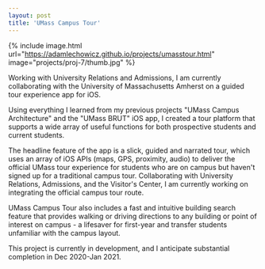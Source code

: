 ```yaml
---
layout: post
title: 'UMass Campus Tour'
---
```


{% include image.html url="https://adamlechowicz.github.io/projects/umasstour.html" image="projects/proj-7/thumb.jpg" %}

Working with University Relations and Admissions, I am currently collaborating with the University of Massachusetts Amherst on a guided tour experience app for iOS.

Using everything I learned from my previous projects "UMass Campus Architecture" and the "UMass BRUT" iOS app, I created a tour platform that supports a wide array of useful functions for both prospective students and current students.

The headline feature of the app is a slick, guided and narrated tour, which uses an array of iOS APIs (maps, GPS, proximity, audio) to deliver the official UMass tour experience for students who are on campus but haven't signed up for a traditional campus tour.  Collaborating with University Relations, Admissions, and the Visitor's Center, I am currently working on integrating the official campus tour route.

UMass Campus Tour also includes a fast and intuitive building search feature that provides walking or driving directions to any building or point of interest on campus - a lifesaver for first-year and transfer students unfamiliar with the campus layout.

This project is currently in development, and I anticipate substantial completion in Dec 2020-Jan 2021.

